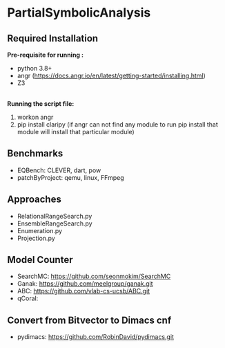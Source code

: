 # PartialSymbolicAnalysis

## Required Installation
**Pre-requisite for running :**

* python 3.8+
* angr (https://docs.angr.io/en/latest/getting-started/installing.html)
* Z3 
<br /><br />

**Running the script file:**
1. workon angr
2. pip install claripy (if angr can not find any module to run pip install that module will install that particular module)


## Benchmarks
- EQBench: CLEVER, dart, pow
- patchByProject: qemu, linux, FFmpeg 

## Approaches
- RelationalRangeSearch.py
- EnsembleRangeSearch.py
- Enumeration.py
- Projection.py

## Model Counter
- SearchMC: https://github.com/seonmokim/SearchMC
- Ganak: https://github.com/meelgroup/ganak.git
- ABC: https://github.com/vlab-cs-ucsb/ABC.git
- qCoral:

## Convert from Bitvector to Dimacs cnf
- pydimacs: https://github.com/RobinDavid/pydimacs.git
